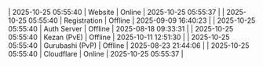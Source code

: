 | 2025-10-25 05:55:40 | Website | Online | 2025-10-25 05:55:37 |
| 2025-10-25 05:55:40 | Registration | Offline | 2025-09-09 16:40:23 |
| 2025-10-25 05:55:40 | Auth Server | Offline | 2025-08-18 09:33:31 |
| 2025-10-25 05:55:40 | Kezan (PvE) | Offline | 2025-10-11 12:51:30 |
| 2025-10-25 05:55:40 | Gurubashi (PvP) | Offline | 2025-08-23 21:44:06 |
| 2025-10-25 05:55:40 | Cloudflare | Online | 2025-10-25 05:55:37 |
